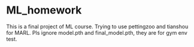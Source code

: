 # ML_homework
This is a final project of ML course.
Trying to use pettingzoo and tianshou for MARL.
Pls ignore model.pth and final_model.pth, they are for gym env test.
